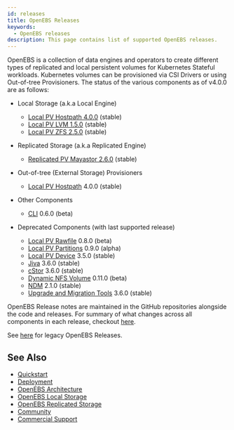 ```yaml
---
id: releases
title: OpenEBS Releases
keywords:
  - OpenEBS releases
description: This page contains list of supported OpenEBS releases.
---
```


OpenEBS is a collection of data engines and operators to create different types of replicated and local persistent volumes for Kubernetes Stateful workloads. Kubernetes volumes can be provisioned via CSI Drivers or using Out-of-tree Provisioners. The status of the various components as of v4.0.0 are as follows:

- Local Storage (a.k.a Local Engine)
  - [Local PV Hostpath 4.0.0](https://github.com/openebs/dynamic-localpv-provisioner) (stable)
  - [Local PV LVM 1.5.0](https://github.com/openebs/lvm-localpv) (stable)
  - [Local PV ZFS 2.5.0](https://github.com/openebs/zfs-localpv) (stable)

- Replicated Storage (a.k.a Replicated Engine)
  - [Replicated PV Mayastor 2.6.0](https://github.com/openebs/mayastor) (stable)

- Out-of-tree (External Storage) Provisioners 
  - [Local PV Hostpath](https://github.com/openebs/dynamic-localpv-provisioner) 4.0.0 (stable)

- Other Components
  - [CLI](https://github.com/openebs/openebsctl) 0.6.0 (beta)

- Deprecated Components (with last supported release)
  - [Local PV Rawfile](https://github.com/openebs/rawfile-localpv) 0.8.0 (beta)
  - [Local PV Partitions](https://github.com/openebs/device-localpv) 0.9.0 (alpha)
  - [Local PV Device](https://github.com/openebs/dynamic-localpv-provisioner) 3.5.0 (stable)
  - [Jiva](https://github.com/openebs/jiva) 3.6.0 (stable)
  - [cStor](https://github.com/openebs/libcstor) 3.6.0 (stable)
  - [Dynamic NFS Volume](https://github.com/openebs/dynamic-nfs-provisioner) 0.11.0 (beta)
  - [NDM](https://github.com/openebs/node-disk-manager) 2.1.0 (stable)
  - [Upgrade and Migration Tools](https://github.com/openebs/upgrade) 3.6.0 (stable)

OpenEBS Release notes are maintained in the GitHub repositories alongside the code and releases. For summary of what changes across all components in each release, checkout [here](https://github.com/openebs/openebs/releases).

See [here](../versioned_docs/version-3.10.x/introduction/releases.md) for legacy OpenEBS Releases.

## See Also

- [Quickstart](../main/quickstart-guide/installation.md)
- [Deployment](../main/quickstart-guide/deploy-a-test-application.md)
- [OpenEBS Architecture](../main/concepts/architecture.md)
- [OpenEBS Local Storage](../main/concepts/data-engines/local-storage.md)
- [OpenEBS Replicated Storage](../main/concepts/data-engines/replicated-storage.md)
- [Community](community.md)
- [Commercial Support](commercial-support.md)